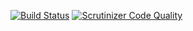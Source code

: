 [![Build Status](https://travis-ci.org/vistik/type-hinted-arrays.svg?branch=master)](https://travis-ci.org/vistik/type-hinted-arrays) [![Scrutinizer Code Quality](https://scrutinizer-ci.com/g/vistik/type-hinted-arrays/badges/quality-score.png?b=master)](https://scrutinizer-ci.com/g/vistik/type-hinted-arrays/?branch=master)
